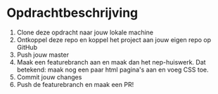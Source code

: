 # Opdrachtbeschrijving

1. Clone deze opdracht naar jouw lokale machine
2. Ontkoppel deze repo en koppel het project aan jouw eigen repo op GitHub
3. Push jouw master
4. Maak een featurebranch aan en maak dan het nep-huiswerk. Dat betekend: maak nog een paar html pagina's aan en voeg CSS toe.
5. Commit jouw changes
6. Push de featurebranch en maak een PR!